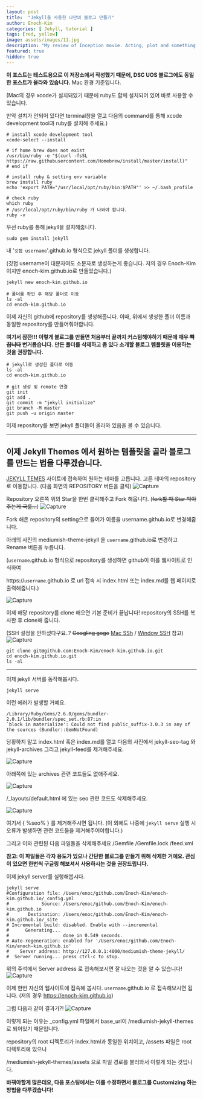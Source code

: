 ```yaml
---
layout: post
title:  "Jekyll을 사용한 나만의 블로그 만들기"
author: Enoch-Kim
categories: [ Jekyll, tutorial ]
tags: [red, yellow]
image: assets/images/11.jpg
description: "My review of Inception movie. Acting, plot and something else in this short description."
featured: true
hidden: true
---
```

**이 포스트는 테스트용으로 이 저장소에서 작성했기 때문에, DSC UOS 블로그에도 동일한 포스트가 올라와 있습니다.**
Mac 환경 기준입니다.

(Mac의 경우 xcode가 설치돼있기 때문에 ruby도 함께 설치되어 있어 바로 사용할 수 있습니다.

만약 설치가 안되어 있다면 terminal창을 열고 다음의 command를 통해 xcode development tool과 ruby를 설치해 주세요.)
```
# install xcode development tool
xcode-select --install

# if home brew does not exist
/usr/bin/ruby -e "$(curl -fsSL https://raw.githubusercontent.com/Homebrew/install/master/install)"
# end if

# install ruby & setting env variable
brew install ruby
echo 'export PATH="/usr/local/opt/ruby/bin:$PATH"' >> ~/.bash_profile

# check ruby
which ruby
# /usr/local/opt/ruby/bin/ruby 가 나와야 합니다.
ruby -v
```    
우선 ruby를 통해 jekyll을 설치해줍니다. 
```
sudo gem install jekyll
```
내 '`깃헙 username`'.github.io 형식으로 jekyll 폴더를 생성합니다.

(깃헙 username이 대문자여도 소문자로 생성하는게 좋습니다. 저의 경우 Enoch-Kim 이지만 enoch-kim.github.io로 만들었습니다.)
```
jekyll new enoch-kim.github.io

# 폴더를 확인 후 해당 폴더로 이동
ls -al
cd enoch-kim.github.io
```
이제 자신의 github에 repository를 생성해줍니다. 이때, 위에서 생성한 폴더 이름과 동일한 repository를 만들어줘야합니다.

**여기서 잠깐!!! 이렇게 블로그를 만들면 처음부터 끝까지 커스텀해야하기 때문에 매우 ~~빡칩니다~~ 번거롭습니다.**
**만든 폴더를 삭제하고 좀 있다 소개할 블로그 템플릿을 이용하는 것을 권장합니다.**
```
# jekyll로 생성한 폴더로 이동
ls -al
cd enoch-kim.github.io

# git 생성 및 remote 연결
git init
git add .
git commit -m "jekyll initialize"
git branch -M master
git push -u origin master
```
이제 repository를 보면 jekyll 폴더들이 올라와 있음을 볼 수 있습니다.

***



## 이제 Jekyll Themes 에서 원하는 템플릿을 골라 블로그를 만드는 법을 다루겠습니다.

[JEKYLL TEMES](https://jekyll-themes.com/) 사이트에 접속하여 원하는 테마를 고릅니다. 
고른 테마의 repository로 이동합니다. (다음 화면의 REPOSITORY 버튼을 클릭)
![Capture](../assets/images/capture-jekyll-themes.png)

Repository 오른쪽 위의 Star을 한번 클릭해주고 Fork 해옵니다. (~~fork할 때 Star 박아주는게 국룰...~~)
![Capture](../assets/images/capture-repo.png)

Fork 해온 repository의 setting으로 들어가 이름을 username.github.io로 변경해줍니다.

아래의 사진의 mediumish-theme-jekyll 을 `username`.github.io로 변경하고 Rename 버튼을 누릅니다.

(`username`.github.io 형식으로 repository를 생성하면 github이 이를 웹사이트로 인식하여

https://`username`.github.io 로 url 접속 시 index.html 또는 index.md를 웹 페이지로 출력해줍니다.)

![Capture](../assets/images/capture-change-repo-name.png)

이제 해당 repository를 clone 해오면 기본 준비가 끝납니다!
repository의 SSH를 복사한 후 clone해 줍니다.

(SSH 설정을 안하셨다구요..? ~~Googling gogo~~ [Mac SSh](https://syung05.tistory.com/20) / [Window SSH](https://medium.com/beyond-the-windows-korean-edition/use-windows10-open-ssh-tips-e6e9c77de433) 참고)
![Capture](../assets/images/capture-repo-clone.png)
```
git clone git@github.com:Enoch-Kim/enoch-kim.github.io.git
cd enoch-kim.github.io.git
ls -al
```

***

이제 jekyll 서버를 동작해봅시다.
```
jekyll serve
```
이런 에러가 발생할 거예요.
```
/Library/Ruby/Gems/2.6.0/gems/bundler-2.0.1/lib/bundler/spec_set.rb:87:in 
`block in materialize': Could not find public_suffix-3.0.3 in any of the sources (Bundler::GemNotFound)
```
당황하지 말고 index.html 혹은 index.md를 열고 다음의 사진에서 jekyll-seo-tag 와 jekyll-archives 그리고 jekyll-feed를 제거해주세요.

![Capture](../assets/images/capture-jekyll-plugins.png)

아래쪽에 있는 archives 관련 코드들도 없애주세요.

![Capture](../assets/images/capture-jekyll-archives.png)

/_layouts/default.html 에 있는 seo 관련 코드도 삭제해주세요.

![Capture](../assets/images/capture-jekyll-seo.png)

여기서 { %seo% } 를 제거해주시면 됩니다.
(이 외에도 나중에 `jekyll serve` 실행 시 오류가 발생하면 관련 코드들을 제거해주어야합니다.)

그리고 이와 관련된 다음 파일들을 삭제해주세요
/Gemfile
/Gemfile.lock
/feed.xml

**참고: 이 파일들은 각자 용도가 있으나 간단한 블로그를 만들기 위해 삭제한 거예요.
관심이 있으면 한번씩 구글링 해보셔서 사용하시는 것을 권장드립니다.**

이제 jekyll server를 실행해봅시다.
```
jekyll serve
#Configuration file: /Users/enoc/github.com/Enoch-Kim/enoch-kim.github.io/_config.yml
#            Source: /Users/enoc/github.com/Enoch-Kim/enoch-kim.github.io
#       Destination: /Users/enoc/github.com/Enoch-Kim/enoch-kim.github.io/_site
# Incremental build: disabled. Enable with --incremental
#      Generating... 
#                    done in 0.549 seconds.
# Auto-regeneration: enabled for '/Users/enoc/github.com/Enoch-Kim/enoch-kim.github.io'
#    Server address: http://127.0.0.1:4000/mediumish-theme-jekyll/
#  Server running... press ctrl-c to stop.

```
위의 주석에서 Server address 로 접속해보시면 잘 나오는 것을 알 수 있습니다!
![Capture](../assets/images/capture-jekyll-success.png)

이제 한번 자신의 웹사이트에 접속해 봅시다. `username`.github.io 로 접속해보시면 됩니다. (저의 경우 https://enoch-kim.github.io)

그럼 다음과 같이 결과가?!
![Capture](../assets/images/capture-jekyll-fail.png)

이렇게 되는 이유는 _config.yml 파일에서 base_url이 /mediumish-jekyll-themes로 되어있기 때문입니다.

repository의 root 디렉토리가 index.html과 동일한 위치이고, /assets 파일은 root 디렉토리에 있으나

/mediumish-jekyll-themes/assets 으로 파일 경로를 불러와서 이렇게 되는 것입니다.

**바꿔야할게 많은데요, 다음 포스팅에서는 이를 수정하면서 블로그를 Customizing 하는 방법을 다루겠습니다!**